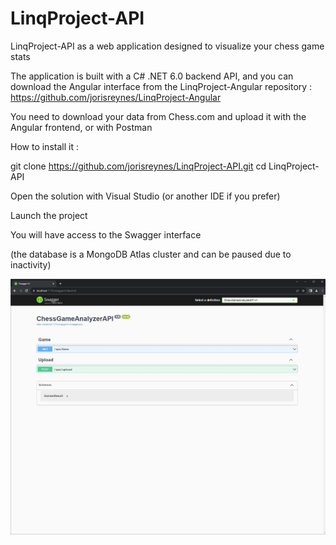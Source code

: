 # LinqProject-API

LinqProject-API as a web application designed to visualize your chess game stats

The application is built with a C# .NET 6.0 backend API, and you can download the Angular interface from the LinqProject-Angular repository : https://github.com/jorisreynes/LinqProject-Angular

You need to download your data from Chess.com and upload it with the Angular frontend, or with Postman

How to install it :

git clone https://github.com/jorisreynes/LinqProject-API.git 
cd LinqProject-API

Open the solution with Visual Studio (or another IDE if you prefer)

Launch the project

You will have access to the Swagger interface

(the database is a MongoDB Atlas cluster and can be paused due to inactivity)

![LinqProject-API](APIScreenshot.jpg)
